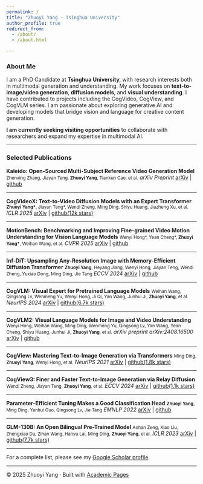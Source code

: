 ```yaml
---
permalink: /
title: "Zhuoyi Yang – Tsinghua University"
author_profile: true
redirect_from: 
  - /about/
  - /about.html

---
```


### About Me
I am a PhD Candidate at **Tsinghua University**, with research interests both in multimodal generation and understanding.
My work focuses on **text-to-image/video generation**, **diffusion models**, and **visual understanding**. I have contributed to projects including the CogVideo, CogView, and CogVLM series.
I am passionate about exploring generative AI and developing models that bridge vision and language for creative content generation.

**I am currently seeking visiting opportunities** to collaborate with researchers and expand my expertise in multimodal AI.

---

### Selected Publications


**Kaleido: Open-Sourced Multi-Subject Reference Video Generation Model**
<small>Zhenxing Zhang, Jiayan Teng, **Zhuoyi Yang**, Tiankun Cao, et al.</small>
*arXiv Preprint*
[arXiv](https://arxiv.org/abs/2510.18573) | [github](https://github.com/CriliasMiller/Kaleido)

---

**CogVideoX: Text-to-Video Diffusion Models with an Expert Transformer**
<small>**Zhuoyi Yang\***, Jiayan Teng\*, Wendi Zheng, Ming Ding, Shiyu Huang, Jiazheng Xu, et al.</small>
*ICLR 2025*
[arXiv](https://arxiv.org/abs/2408.06072) | [github(12k stars)](https://github.com/THUDM/CogVideo)

---

**MotionBench: Benchmarking and Improving Fine-grained Video Motion Understanding for Vision Language Models**
<small>Wenyi Hong\*, Yean Cheng\*, **Zhuoyi Yang\***, Weihan Wang, et al.</small>
*CVPR 2025*
[arXiv](https://arxiv.org/abs/2501.02955) | [github](https://github.com/zai-org/MotionBench)

---

**Inf-DiT: Upsampling Any-Resolution Image with Memory-Efficient Diffusion Transformer**
<small>**Zhuoyi Yang**, Heyang Jiang, Wenyi Hong, Jiayan Teng, Wendi Zheng, Yuxiao Dong, Ming Ding, Jie Tang</small>
*ECCV 2024*
[arXiv](https://arxiv.org/abs/2405.04312) | [github](https://github.com/zai-org/Inf-DiT)

---

**CogVLM: Visual Expert for Pretrained Language Models**
<small>Weihan Wang, Qingsong Lv, Wenmeng Yu, Wenyi Hong, Ji Qi, Yan Wang, Junhui Ji, **Zhuoyi Yang**, et al.</small>
*NeurIPS 2024*
[arXiv](https://arxiv.org/abs/2311.03079) | [github(6.7k stars)](https://github.com/zai-org/CogVLM)

---

**CogVLM2: Visual Language Models for Image and Video Understanding**
<small>Wenyi Hong, Weihan Wang, Ming Ding, Wenmeng Yu, Qingsong Lv, Yan Wang, Yean Cheng, Shiyu Huang, Junhui Ji, **Zhuoyi Yang**, et al.</small>
*arXiv preprint arXiv:2408.16500*
[arXiv](https://arxiv.org/abs/2408.16500) | [github](https://github.com/zai-org/CogVLM2)

---

**CogView: Mastering Text-to-Image Generation via Transformers**
<small>Ming Ding, **Zhuoyi Yang**, Wenyi Hong, et al.</small>
*NeurIPS 2021*
[arXiv](https://arxiv.org/abs/2105.13290) | [github(1.8k stars)](https://github.com/zai-org/CogView)

---

**CogView3: Finer and Faster Text-to-Image Generation via Relay Diffusion**
<small>Wendi Zheng, Jiayan Teng, **Zhuoyi Yang**, et al.</small>
*ECCV 2024*
[arXiv](https://arxiv.org/abs/2403.05121) | [github(1.1k stars)](https://github.com/zai-org/CogView4)

---

**Parameter-Efficient Tuning Makes a Good Classification Head**
<small>**Zhuoyi Yang**, Ming Ding, Yanhui Guo, Qingsong Lv, Jie Tang</small>
*EMNLP 2022*
[arXiv](https://arxiv.org/abs/2210.16771) | [github](https://github.com/THUDM/Efficient-Head-Finetuning)

---

**GLM-130B: An Open Bilingual Pre-Trained Model**
<small>Aohan Zeng, Xiao Liu, Zhengxiao Du, Zihan Wang, Hanyu Lai, Ming Ding, **Zhuoyi Yang**, et al.</small>
*ICLR 2023*
[arXiv](https://arxiv.org/abs/2210.02414) | [github(7.7k stars)](https://github.com/zai-org/GLM-130B)


---

For a complete list, please see my [Google Scholar profile](https://scholar.google.com/citations?user=tgAt-gEAAAAJ).

---

© 2025 Zhuoyi Yang · Built with [Academic Pages](https://github.com/academicpages/academicpages.github.io)